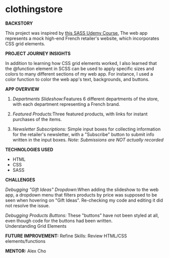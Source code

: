 # clothingstore

<b>BACKSTORY</b>

This project was inspired by <a href="https://www.udemy.com/course/sass-the-complete-sass-course-css-preprocessor/learn/lecture/13474292#overview">this SASS Udemy Course.</a>
The web app represents a mock high-end French retailer's website, which incorporates CSS grid elements.

<b>PROJECT JOURNEY INSIGHTS</b>

In addition to learning how CSS grid elements worked, I also learned that the @function element in SCSS can be used to apply specific sizes and colors to many different sections of my web app. For instance, I used a color function to color the web app's text, backgrounds, and buttons.

<b>APP OVERVIEW</b>

1. <i>Departments Slideshow:</i>Features 6 different departments of the store, with each department representing a French brand.

2. <i>Featured Products:</i>Three featured products, with links for instant purchases of the items.

3. <i>Newsletter Subscriptions:</i> Simple input boxes for collecting information for the retailer's newsletter, with a "Subscribe" button to submit info written in the input boxes. <i>Note: Submissions are NOT actually recorded</i>

<b>TECHNOLOGIES USED</b>
<ul>
<li> HTML</li>
<li> CSS </li>
<li> SASS </li>
</ul>

<b>CHALLENGES</b>

<i>Debugging "Gift Ideas" Dropdown:</i>When adding the slideshow to the web app, a dropdown menu that filters products by price was supposed to be seen when hovering on "Gift Ideas". Re-checking my code and editing it did not resolve the issue.

<i>Debugging Products Buttons:</i> These "buttons" have not been styled at all, even though code for the buttons had been written.  
Understanding Grid Elements

<b>FUTURE IMPROVEMENT:</b>
Refine Skills: Review HTML/CSS elements/functions

<b>MENTOR:</b> Alex Cho
